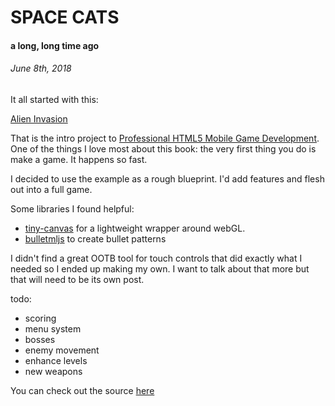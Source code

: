 # SPACE CATS
#### a long, long time ago
###### *June 8th, 2018*

It all started with this:

[Alien Invasion](http://cykod.github.io/AlienInvasion/)



That is the intro project to [Professional HTML5 Mobile Game Development](http://www.wrox.com/WileyCDA/WroxTitle/Professional-HTML5-Mobile-Game-Development.productCd-1118301323.html). One of the things I love most about this book: the very first thing you do is make a game. It happens so fast.

I decided to use the example as a rough blueprint. I'd add features and flesh out into a full game. 

Some libraries I found helpful:
  * [tiny-canvas](https://github.com/bitnenfer/tiny-canvas) for a lightweight wrapper around webGL.
  * [bulletmljs](https://github.com/daishihmr/bulletml.js) to create bullet patterns

I didn't find a great OOTB tool for touch controls that did exactly what I needed so I ended up making my own. I want to talk about that more but that will need to be its own post.

todo:
  * scoring
  * menu system
  * bosses
  * enemy movement
  * enhance levels
  * new weapons

You can check out the source [here](https://github.com/soumam/space-cats)